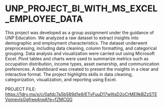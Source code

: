 # UNP_PROJECT_BI_WITH_MS_EXCEL_EMPLOYEE_DATA

This project was developed as a group assignment under the guidance of UNP Education.
We analyzed a raw dataset to extract insights into demographic and employment characteristics.
The dataset underwent preprocessing, including data cleaning, column formatting, and categorical grouping.
Data analysis and visualization were carried out using Microsoft Excel.
Pivot tables and charts were used to summarize metrics such as occupation distribution, income types, asset ownership, and communication preferences.
A dashboard was created to present the insights in a clear and interactive format.
The project highlights skills in data cleaning, categorization, visualization, and reporting using Excel.

PROJECT FILE: https://1drv.ms/x/c/0afdc7a5b589d1e9/ETvFuuD17wlItsD2oCrME9kBZzSTEVpmevIsGgfree4nqA?e=fZMCGG
